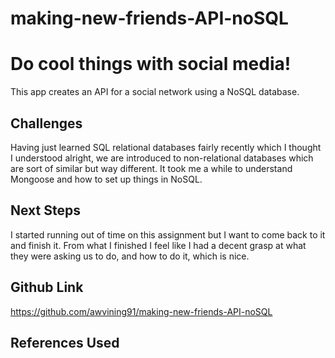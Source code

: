 # making-new-friends-API-noSQL

# Do cool things with social media!

This app creates an API for a social network using a NoSQL database.

## Challenges

Having just learned SQL relational databases fairly recently which I thought I understood alright, we are introduced to non-relational databases which are sort of similar but way different. It took me a while to understand Mongoose and how to set up things in NoSQL.

## Next Steps

I started running out of time on this assignment but I want to come back to it and finish it. From what I finished I feel like I had a decent grasp at what they were asking us to do, and how to do it, which is nice.

## Github Link

https://github.com/awvining91/making-new-friends-API-noSQL


## References Used


